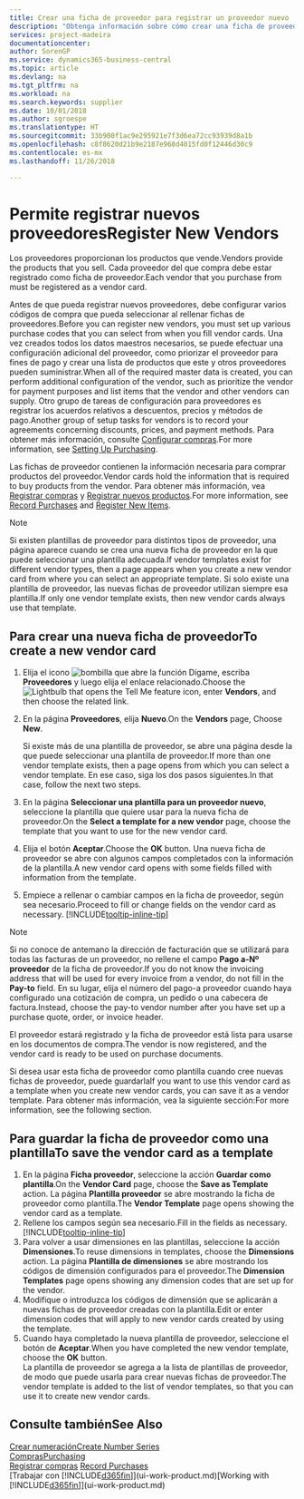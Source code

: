 ```yaml
---
title: Crear una ficha de proveedor para registrar un proveedor nuevo | Documentos de Microsoft
description: "Obtenga información sobre cómo crear una ficha de proveedor para registrar un nuevo proveedor."
services: project-madeira
documentationcenter: 
author: SorenGP
ms.service: dynamics365-business-central
ms.topic: article
ms.devlang: na
ms.tgt_pltfrm: na
ms.workload: na
ms.search.keywords: supplier
ms.date: 10/01/2018
ms.author: sgroespe
ms.translationtype: HT
ms.sourcegitcommit: 33b900f1ac9e295921e7f3d6ea72cc93939d8a1b
ms.openlocfilehash: c8f8620d21b9e2187e968d4015fd0f12446d30c9
ms.contentlocale: es-mx
ms.lasthandoff: 11/26/2018

---
```

# <a name="register-new-vendors"></a><span data-ttu-id="ac5ce-103">Permite registrar nuevos proveedores</span><span class="sxs-lookup"><span data-stu-id="ac5ce-103">Register New Vendors</span></span>
<span data-ttu-id="ac5ce-104">Los proveedores proporcionan los productos que vende.</span><span class="sxs-lookup"><span data-stu-id="ac5ce-104">Vendors provide the products that you sell.</span></span> <span data-ttu-id="ac5ce-105">Cada proveedor del que compra debe estar registrado como ficha de proveedor.</span><span class="sxs-lookup"><span data-stu-id="ac5ce-105">Each vendor that you purchase from must be registered as a vendor card.</span></span>

<span data-ttu-id="ac5ce-106">Antes de que pueda registrar nuevos proveedores, debe configurar varios códigos de compra que pueda seleccionar al rellenar fichas de proveedores.</span><span class="sxs-lookup"><span data-stu-id="ac5ce-106">Before you can register new vendors, you must set up various purchase codes that you can select from when you fill vendor cards.</span></span> <span data-ttu-id="ac5ce-107">Una vez creados todos los datos maestros necesarios, se puede efectuar una configuración adicional del proveedor, como priorizar el proveedor para fines de pago y crear una lista de productos que este y otros proveedores pueden suministrar.</span><span class="sxs-lookup"><span data-stu-id="ac5ce-107">When all of the required master data is created, you can perform additional configuration of the vendor, such as prioritize the vendor for payment purposes and list items that the vendor and other vendors can supply.</span></span> <span data-ttu-id="ac5ce-108">Otro grupo de tareas de configuración para proveedores es registrar los acuerdos relativos a descuentos, precios y métodos de pago.</span><span class="sxs-lookup"><span data-stu-id="ac5ce-108">Another group of setup tasks for vendors is to record your agreements concerning discounts, prices, and payment methods.</span></span> <span data-ttu-id="ac5ce-109">Para obtener más información, consulte [Configurar compras](purchasing-setup-purchasing.md).</span><span class="sxs-lookup"><span data-stu-id="ac5ce-109">For more information, see [Setting Up Purchasing](purchasing-setup-purchasing.md).</span></span>

<span data-ttu-id="ac5ce-110">Las fichas de proveedor contienen la información necesaria para comprar productos del proveedor.</span><span class="sxs-lookup"><span data-stu-id="ac5ce-110">Vendor cards hold the information that is required to buy products from the vendor.</span></span> <span data-ttu-id="ac5ce-111">Para obtener más información, vea [Registrar compras](purchasing-how-record-purchases.md) y [Registrar nuevos productos](inventory-how-register-new-items.md).</span><span class="sxs-lookup"><span data-stu-id="ac5ce-111">For more information, see [Record Purchases](purchasing-how-record-purchases.md) and [Register New Items](inventory-how-register-new-items.md).</span></span>

> [!NOTE]  
>   <span data-ttu-id="ac5ce-112">Si existen plantillas de proveedor para distintos tipos de proveedor, una página aparece cuando se crea una nueva ficha de proveedor en la que puede seleccionar una plantilla adecuada.</span><span class="sxs-lookup"><span data-stu-id="ac5ce-112">If vendor templates exist for different vendor types, then a page appears when you create a new vendor card from where you can select an appropriate template.</span></span> <span data-ttu-id="ac5ce-113">Si solo existe una plantilla de proveedor, las nuevas fichas de proveedor utilizan siempre esa plantilla.</span><span class="sxs-lookup"><span data-stu-id="ac5ce-113">If only one vendor template exists, then new vendor cards always use that template.</span></span>

## <a name="to-create-a-new-vendor-card"></a><span data-ttu-id="ac5ce-114">Para crear una nueva ficha de proveedor</span><span class="sxs-lookup"><span data-stu-id="ac5ce-114">To create a new vendor card</span></span>
1. <span data-ttu-id="ac5ce-115">Elija el icono ![bombilla que abre la función Dígame](media/ui-search/search_small.png "Dígame que desea hacer"), escriba **Proveedores** y luego elija el enlace relacionado.</span><span class="sxs-lookup"><span data-stu-id="ac5ce-115">Choose the ![Lightbulb that opens the Tell Me feature](media/ui-search/search_small.png "Tell me what you want to do") icon, enter **Vendors**, and then choose the related link.</span></span>  
2. <span data-ttu-id="ac5ce-116">En la página **Proveedores**, elija **Nuevo**.</span><span class="sxs-lookup"><span data-stu-id="ac5ce-116">On the **Vendors** page, Choose **New**.</span></span>

    <span data-ttu-id="ac5ce-117">Si existe más de una plantilla de proveedor, se abre una página desde la que puede seleccionar una plantilla de proveedor.</span><span class="sxs-lookup"><span data-stu-id="ac5ce-117">If more than one vendor template exists, then a page opens from which you can select a vendor template.</span></span> <span data-ttu-id="ac5ce-118">En ese caso, siga los dos pasos siguientes.</span><span class="sxs-lookup"><span data-stu-id="ac5ce-118">In that case, follow the next two steps.</span></span>
3. <span data-ttu-id="ac5ce-119">En la página **Seleccionar una plantilla para un proveedor nuevo**, seleccione la plantilla que quiere usar para la nueva ficha de proveedor.</span><span class="sxs-lookup"><span data-stu-id="ac5ce-119">On the **Select a template for a new vendor** page, choose the template that you want to use for the new vendor card.</span></span>
4. <span data-ttu-id="ac5ce-120">Elija el botón **Aceptar**.</span><span class="sxs-lookup"><span data-stu-id="ac5ce-120">Choose the **OK** button.</span></span> <span data-ttu-id="ac5ce-121">Una nueva ficha de proveedor se abre con algunos campos completados con la información de la plantilla.</span><span class="sxs-lookup"><span data-stu-id="ac5ce-121">A new vendor card opens with some fields filled with information from the template.</span></span>
5. <span data-ttu-id="ac5ce-122">Empiece a rellenar o cambiar campos en la ficha de proveedor, según sea necesario.</span><span class="sxs-lookup"><span data-stu-id="ac5ce-122">Proceed to fill or change fields on the vendor card as necessary.</span></span> [!INCLUDE[tooltip-inline-tip](includes/tooltip-inline-tip_md.md)]

> [!NOTE]  
>   <span data-ttu-id="ac5ce-123">Si no conoce de antemano la dirección de facturación que se utilizará para todas las facturas de un proveedor, no rellene el campo **Pago a-Nº proveedor** de la ficha de proveedor.</span><span class="sxs-lookup"><span data-stu-id="ac5ce-123">If you do not know the invoicing address that will be used for every invoice from a vendor, do not fill in the **Pay-to** field.</span></span> <span data-ttu-id="ac5ce-124">En su lugar, elija el número del pago-a proveedor cuando haya configurado una cotización de compra, un pedido o una cabecera de factura.</span><span class="sxs-lookup"><span data-stu-id="ac5ce-124">Instead, choose the pay-to vendor number after you have set up a purchase quote, order, or invoice header.</span></span>

<span data-ttu-id="ac5ce-125">El proveedor estará registrado y la ficha de proveedor está lista para usarse en los documentos de compra.</span><span class="sxs-lookup"><span data-stu-id="ac5ce-125">The vendor is now registered, and the vendor card is ready to be used on purchase documents.</span></span>

<span data-ttu-id="ac5ce-126">Si desea usar esta ficha de proveedor como plantilla cuando cree nuevas fichas de proveedor, puede guardarla</span><span class="sxs-lookup"><span data-stu-id="ac5ce-126">If you want to use this vendor card as a template when you create new vendor cards, you can save it as a vendor template.</span></span> <span data-ttu-id="ac5ce-127">Para obtener más información, vea la siguiente sección:</span><span class="sxs-lookup"><span data-stu-id="ac5ce-127">For more information, see the following section.</span></span>

## <a name="to-save-the-vendor-card-as-a-template"></a><span data-ttu-id="ac5ce-128">Para guardar la ficha de proveedor como una plantilla</span><span class="sxs-lookup"><span data-stu-id="ac5ce-128">To save the vendor card as a template</span></span>
1. <span data-ttu-id="ac5ce-129">En la página **Ficha proveedor**, seleccione la acción **Guardar como plantilla**.</span><span class="sxs-lookup"><span data-stu-id="ac5ce-129">On the **Vendor Card** page, choose the **Save as Template** action.</span></span> <span data-ttu-id="ac5ce-130">La página **Plantilla proveedor** se abre mostrando la ficha de proveedor como plantilla.</span><span class="sxs-lookup"><span data-stu-id="ac5ce-130">The **Vendor Template** page opens showing the vendor card as a template.</span></span>
2. <span data-ttu-id="ac5ce-131">Rellene los campos según sea necesario.</span><span class="sxs-lookup"><span data-stu-id="ac5ce-131">Fill in the fields as necessary.</span></span> [!INCLUDE[tooltip-inline-tip](includes/tooltip-inline-tip_md.md)]
3. <span data-ttu-id="ac5ce-132">Para volver a usar dimensiones en las plantillas, seleccione la acción **Dimensiones**.</span><span class="sxs-lookup"><span data-stu-id="ac5ce-132">To reuse dimensions in templates, choose the **Dimensions** action.</span></span> <span data-ttu-id="ac5ce-133">La página **Plantilla de dimensiones** se abre mostrando los códigos de dimensión configurados para el proveedor.</span><span class="sxs-lookup"><span data-stu-id="ac5ce-133">The **Dimension Templates** page opens showing any dimension codes that are set up for the vendor.</span></span>
4. <span data-ttu-id="ac5ce-134">Modifique o introduzca los códigos de dimensión que se aplicarán a nuevas fichas de proveedor creadas con la plantilla.</span><span class="sxs-lookup"><span data-stu-id="ac5ce-134">Edit or enter dimension codes that will apply to new vendor cards created by using the template.</span></span>
5. <span data-ttu-id="ac5ce-135">Cuando haya completado la nueva plantilla de proveedor, seleccione el botón de **Aceptar**.</span><span class="sxs-lookup"><span data-stu-id="ac5ce-135">When you have completed the new vendor template, choose the **OK** button.</span></span>  
   <span data-ttu-id="ac5ce-136">La plantilla de proveedor se agrega a la lista de plantillas de proveedor, de modo que puede usarla para crear nuevas fichas de proveedor.</span><span class="sxs-lookup"><span data-stu-id="ac5ce-136">The vendor template is added to the list of vendor templates, so that you can use it to create new vendor cards.</span></span>

## <a name="see-also"></a><span data-ttu-id="ac5ce-137">Consulte también</span><span class="sxs-lookup"><span data-stu-id="ac5ce-137">See Also</span></span>
[<span data-ttu-id="ac5ce-138">Crear numeración</span><span class="sxs-lookup"><span data-stu-id="ac5ce-138">Create Number Series</span></span>](ui-create-number-series.md)  
[<span data-ttu-id="ac5ce-139">Compras</span><span class="sxs-lookup"><span data-stu-id="ac5ce-139">Purchasing</span></span>](purchasing-manage-purchasing.md)  
<span data-ttu-id="ac5ce-140">[Registrar compras](purchasing-how-record-purchases.md) </span><span class="sxs-lookup"><span data-stu-id="ac5ce-140">[Record Purchases](purchasing-how-record-purchases.md) </span></span>  
<span data-ttu-id="ac5ce-141">[Trabajar con [!INCLUDE[d365fin](includes/d365fin_md.md)]](ui-work-product.md)</span><span class="sxs-lookup"><span data-stu-id="ac5ce-141">[Working with [!INCLUDE[d365fin](includes/d365fin_md.md)]](ui-work-product.md)</span></span>  

